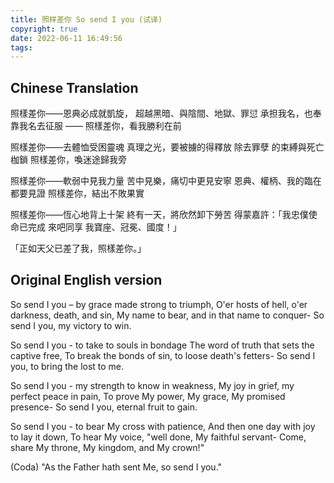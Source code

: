```yaml
---
title: 照样差你 So send I you (试译)
copyright: true
date: 2022-06-11 16:49:56
tags:
---
```


## Chinese Translation 

照樣差你——恩典必成就凱旋，
超越黑暗、與陰間、地獄、罪愆
承担我名，也奉靠我名去征服 ——
照樣差你，看我勝利在前

照樣差你——去體恤受困靈魂
真理之光，要被擄的得釋放
除去罪孽 的束縛與死亡枷鎖
照樣差你，喚迷途歸我旁

照樣差你——軟弱中見我力量
苦中見樂，痛切中更見安寧
恩典、權柄、我的臨在都要見證
照樣差你，結出不敗果實

照樣差你——恆心地背上十架
終有一天，將欣然卸下勞苦
得蒙嘉許：「我忠僕使命已完成
來吧同享 我寶座、冠冕、國度！」

「正如天父已差了我，照樣差你。」

## Original English version

So send I you – by grace made strong to triumph,
O'er hosts of hell, o'er darkness, death, and sin,
My name to bear, and in that name to conquer-
So send I you, my victory to win.

So send I you - to take to souls in bondage
The word of truth that sets the captive free,
To break the bonds of sin, to loose death's fetters-
So send I you, to bring the lost to me.

So send I you - my strength to know in weakness,
My joy in grief, my perfect peace in pain,
To prove My power, My grace, My promised presence-
So send I you, eternal fruit to gain.

So send I you - to bear My cross with patience,
And then one day with joy to lay it down,
To hear My voice, "well done, My faithful servant-
Come, share My throne, My kingdom, and My crown!"

(Coda)
"As the Father hath sent Me, so send I you."